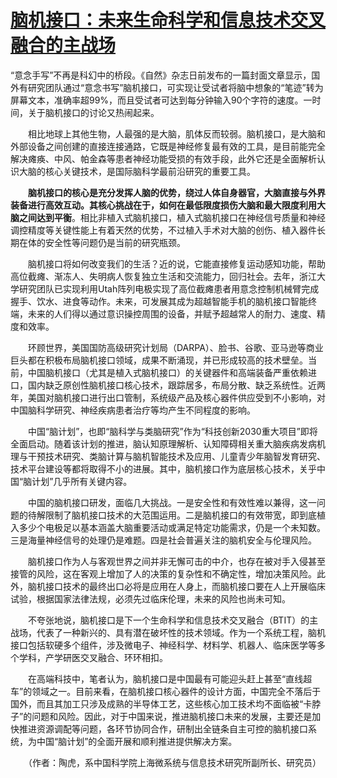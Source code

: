 # [脑机接口：未来生命科学和信息技术交叉融合的主战场](https://www.cas.cn/kx/kpwz/202106/t20210603_4791244.shtml)
“意念手写”不再是科幻中的桥段。《自然》杂志日前发布的一篇封面文章显示，国外有研究团队通过“意念书写”脑机接口，可实现让受试者将脑中想象的“笔迹”转为屏幕文本，准确率超99%，而且受试者可达到每分钟输入90个字符的速度。一时间，关于脑机接口的讨论又热闹起来。

　　相比地球上其他生物，人最强的是大脑，肌体反而较弱。脑机接口，是大脑和外部设备之间创建的直接连接通路，它既是神经修复最有效的工具，是目前能完全解决瘫痪、中风、帕金森等患者神经功能受损的有效手段，此外它还是全面解析认识大脑的核心关键技术，是国际脑科学最前沿研究的重要工具。

　　**脑机接口的核心是充分发挥人脑的优势，绕过人体自身器官，大脑直接与外界装备进行高效互动。其核心挑战在于，如何在最低限度损伤大脑和最大限度利用大脑之间达到平衡**。相比非植入式脑机接口，植入式脑机接口在神经信号质量和神经调控精度等关键性能上有着天然的优势，不过植入手术对大脑的创伤、植入器件长期在体的安全性等问题仍是当前的研究瓶颈。

　　脑机接口将如何改变我们的生活？近的说，它能直接修复运动感知功能，帮助高位截瘫、渐冻人、失明病人恢复独立生活和交流能力，回归社会。去年，浙江大学研究团队已实现利用Utah阵列电极实现了高位截瘫患者用意念控制机械臂完成握手、饮水、进食等动作。未来，可发展其成为超越智能手机的脑机接口智能终端，未来的人们得以通过意识操控周围的设备，并赋予超越常人的耐力、速度、精度和效率。

　　环顾世界，美国国防高级研究计划局（DARPA）、脸书、谷歌、亚马逊等商业巨头都在积极布局脑机接口领域，成果不断涌现，并已形成较高的技术壁垒。当前，中国脑机接口（尤其是植入式脑机接口）的关键器件和高端装备严重依赖进口，国内缺乏原创性脑机接口核心技术，跟踪居多，布局分散、缺乏系统性。近两年，美国对脑机接口进行出口管制，系统级产品及核心器件供应受到不小影响，对中国脑科学研究、神经疾病患者治疗等均产生不同程度的影响。

　　中国“脑计划”，也即“脑科学与类脑研究”作为“科技创新2030重大项目”即将全面启动。随着该计划的推进，脑认知原理解析、认知障碍相关重大脑疾病发病机理与干预技术研究、类脑计算与脑机智能技术及应用、儿童青少年脑智发育研究、技术平台建设等都将取得不小的进展。其中，脑机接口作为底层核心技术，关乎中国“脑计划”几乎所有关键内容。

　　中国的脑机接口研发，面临几大挑战。一是安全性和有效性难以兼得，这一问题的待解限制了脑机接口技术的大范围运用。二是脑机接口的有效带宽，即到底植入多少个电极足以基本涵盖大脑重要活动或满足特定功能需求，仍是一个未知数。三是海量神经信号的处理仍是难题。四是社会普遍关注的脑机安全与伦理风险。

　　脑机接口作为人与客观世界之间并非无懈可击的中介，也存在被对手入侵甚至接管的风险，这在客观上增加了人的决策的复杂性和不确定性，增加决策风险。此外，脑机接口技术的最终出口必将是应用在人身上，而脑机接口要在人上开展临床试验，根据国家法律法规，必须先过临床伦理，未来的风险也尚未可知。

　　不夸张地说，脑机接口是下一个生命科学和信息技术交叉融合（BTIT）的主战场，代表了一种新兴的、具有潜在破坏性的技术领域。作为一个系统工程，脑机接口包括软硬多个组件，涉及微电子、神经科学、材料学、机器人、临床医学等多个学科，产学研医交叉融合、环环相扣。

　　在高端科技中，笔者认为，脑机接口是中国最有可能迎头赶上甚至“直线超车”的领域之一。目前来看，在脑机接口核心器件的设计方面，中国完全不落后于国外，而且其加工只涉及成熟的半导体工艺，这些核心加工技术均不面临被“卡脖子”的问题和风险。因此，对于中国来说，推进脑机接口未来的发展，主要还是加快推进资源调配等问题，各环节协同合作，研制出全链条自主可控的脑机接口系统，为中国“脑计划”的全面开展和顺利推进提供解决方案。

　　（作者：陶虎，系中国科学院上海微系统与信息技术研究所副所长、研究员）

